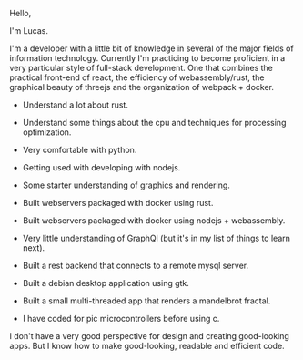 Hello, 

I'm Lucas.

I'm a developer with a little bit of knowledge in several of the major fields of information technology. Currently I'm practicing to become proficient in a very particular style of full-stack development. One that combines the practical front-end of react, the efficiency of webassembly/rust, the graphical beauty of threejs and the organization of webpack + docker.

 - Understand a lot about rust.
 
 - Understand some things about the cpu and techniques for processing optimization.

 - Very comfortable with python.
 
 - Getting used with developing with nodejs.
 
 - Some starter understanding of graphics and rendering.
 
 - Built webservers packaged with docker using rust.
 
 - Built webservers packaged with docker using nodejs + webassembly.
 
 - Very little understanding of GraphQl (but it's in my list of things to learn next).
 
 - Built a rest backend that connects to a remote mysql server.
 
 - Built a debian desktop application using gtk.
 
 - Built a small multi-threaded app that renders a mandelbrot fractal.
 
 - I have coded for pic microcontrollers before using c.
 
 

I don't have a very good perspective for design and creating good-looking apps. But I know how to make good-looking, readable and efficient code.






